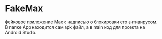 # FakeMax
фейковое приложение Max с надписью о блокировки его антивирусом. В папке App находится сам apk файл, а в main код для проекта на Android Studio.
